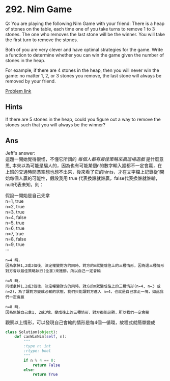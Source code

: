 # 292. Nim Game
Q: You are playing the following Nim Game with your friend: There is a heap of stones on the table, each time one of you take turns to remove 1 to 3 stones. The one who removes the last stone will be the winner. You will take the first turn to remove the stones.

Both of you are very clever and have optimal strategies for the game. Write a function to determine whether you can win the game given the number of stones in the heap.

For example, if there are 4 stones in the heap, then you will never win the game: no matter 1, 2, or 3 stones you remove, the last stone will always be removed by your friend.

[Problem link](https://leetcode.com/problems/nim-game/description/)

## Hints
If there are 5 stones in the heap, could you figure out a way to remove the stones such that you will always be the winner?

## Ans

Jeff's answer:\
這題一開始覺得很怪，不懂它所謂的 _每個人都有最佳策略來贏這場遊戲_ 是什麼意思, 本來以為可能是騙人的，因為也有可能某個n的數字輸入誰都不一定會贏，在上班的交通時間憑空想也想不出來，後來看了它的hints，才在文字檔上記錄從1開始每個人贏的可能性，假設我用 true 代表換誰就誰贏，false代表換誰就誰輸，null代表未知，則：

假設一開始是自己先拿\
n=1, true\
n=2, true\
n=3, true\
n=4, false\
n=5, true\
n=6, true\
n=7, true\
n=8, false\
n=9, true\
‧‧‧


```
n=4 時，
因為拿掉1,2或3個後，決定權變對方的同時，對方的n就變成往上的三種情形，因為這三種情形對方會以最佳策略執行(全拿)來獲勝，所以自己一定會輸

n=5 時，
同樣拿掉1,2或3個後，決定權變對方的同時，對方的n就變成往上的三種情形(n=4, n=3 或 n=2)，為了讓對方變成必輸的狀態，我們只能讓對方進入 n=4，也就是自己拿走一塊，如此我們一定會贏

n=8 時，
因為無論自己拿1, 2或3塊，變成往上的三種情形，對方都能必勝，所以我們一定會輸
```
觀察以上情形，可以發現自己會輸的情形是每4個一循環，故程式就簡單變成
```python
class Solution(object):
    def canWinNim(self, n):
        """
        :type n: int
        :rtype: bool
        """
        if n % 4 == 0:
            return False
        else:
            return True
```
